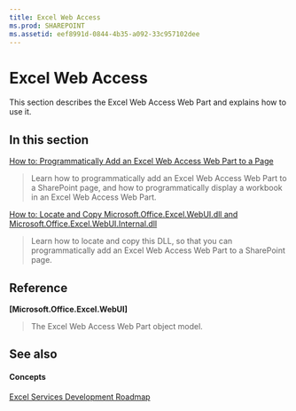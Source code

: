 ```yaml
---
title: Excel Web Access
ms.prod: SHAREPOINT
ms.assetid: eef8991d-0844-4b35-a092-33c957102dee
---
```



# Excel Web Access

This section describes the Excel Web Access Web Part and explains how to use it.
  
    
    


## In this section


 [How to: Programmatically Add an Excel Web Access Web Part to a Page](how-to-programmatically-add-an-excel-web-access-web-part-to-a-page.md)
  
    
    
> Learn how to programmatically add an Excel Web Access Web Part to a SharePoint page, and how to programmatically display a workbook in an Excel Web Access Web Part.
    
  
 [How to: Locate and Copy Microsoft.Office.Excel.WebUI.dll and Microsoft.Office.Excel.WebUI.Internal.dll](how-to-locate-and-copy-microsoft-office-excel-webui-dll-and-microsoft-office-exc.md)
  
    
    
> Learn how to locate and copy this DLL, so that you can programmatically add an Excel Web Access Web Part to a SharePoint page.
    
  

## Reference


**[Microsoft.Office.Excel.WebUI]**
  
    
    
> The Excel Web Access Web Part object model.
    
  

## See also


#### Concepts


  
    
    
 [Excel Services Development Roadmap](excel-services-development-roadmap.md)
